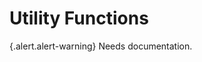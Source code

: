 <!-- @file Lists available utility functions available to use in Drupal Bootstrap sub-themes. -->
<!-- @defgroup -->
<!-- @ingroup -->
# Utility Functions

{.alert.alert-warning} Needs documentation.
